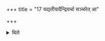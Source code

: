 +++
title = "17 यद्यतीयादैन्द्रियर्चा सञ्चरेत् आ"

+++

<details><summary>थिते</summary>

यद्यतीयादैन्द्रियर्चा सञ्चरेत् । आ घा ये अग्निमिन्धते स्तृणन्ति बर्हिरानुषक् । येषामिन्द्रो युवा सखेति स्तरणीमेतामेके समामनन्ति १७
</details>

